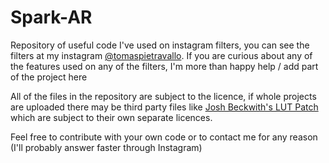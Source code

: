 # Spark-AR
Repository of useful code I've used on instagram filters, you can see the filters at my instagram [@tomaspietravallo](www.instagram.com/tomaspietravallo). If you are curious about any of the features used on any of the filters, I'm more than happy help / add part of the project here

All of the files in the repository are subject to the licence, if whole projects are uploaded there may be third party files like [Josh Beckwith's LUT Patch](https://github.com/positlabs/spark-lut-patch) which are subject to their own separate licences. 

Feel free to contribute with your own code or to contact me for any reason (I'll probably answer faster through Instagram)
